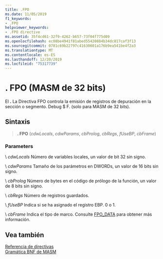 ```yaml
---
title: .FPO
ms.date: 11/05/2019
f1_keywords:
- .FPO
helpviewer_keywords:
- .FPO directive
ms.assetid: 35f4cd61-32f9-4262-b657-73f04f775d09
ms.openlocfilehash: ec08be4941f81abed55420884b34dc817caf3f13
ms.sourcegitcommit: 0781c69b22797c41630601a176b9ea541be4f2a3
ms.translationtype: MT
ms.contentlocale: es-ES
ms.lasthandoff: 12/20/2019
ms.locfileid: "75317739"
---
```

# <a name="fpo-32-bit-masm"></a>. FPO (MASM de 32 bits)

El **.** La Directiva FPO controla la emisión de registros de depuración en la sección o segmento. Debug $ F. (solo para MASM de 32 bits).

## <a name="syntax"></a>Sintaxis

> **. FPO** (*cdwLocals*, *cdwParams*, *cbProlog*, *cbRegs*, *fUseBP*, *cbFrame*)

### <a name="parameters"></a>Parameters

\ *cdwLocals*
Número de variables locales, un valor de bit 32 sin signo.

\ *cdwParams*
Tamaño de los parámetros en DWORDs, un valor de 16 bits sin signo.

\ *cbProlog*
Número de bytes en el código de prólogo de la función, un valor de 8 bits sin signo.

\ *cbRegs*
Número de registros guardados.

\ *fUseBP*
Indica si se ha asignado el registro EBP. 0 o 1.

\ *cbFrame*
Indica el tipo de marco.  Consulte [FPO_DATA](/windows/win32/api/winnt/ns-winnt-fpo_data) para obtener más información.

## <a name="see-also"></a>Vea también

[Referencia de directivas](directives-reference.md)\
[Gramática BNF de MASM](masm-bnf-grammar.md)
